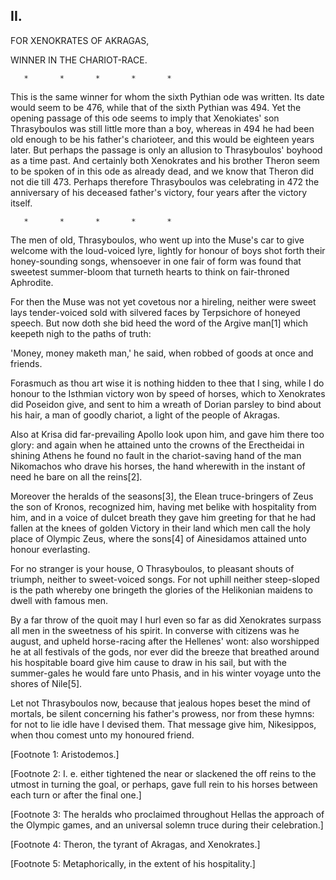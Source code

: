 ## II.

FOR XENOKRATES OF AKRAGAS,

WINNER IN THE CHARIOT-RACE.

       *       *       *       *       *

This is the same winner for whom the sixth Pythian ode was written.
Its date would seem to be 476, while that of the sixth Pythian
was 494. Yet the opening passage of this ode seems to imply that
Xenokiates' son Thrasyboulos was still little more than a boy, whereas
in 494 he had been old enough to be his father's charioteer, and this
would be eighteen years later. But perhaps the passage is only an
allusion to Thrasyboulos' boyhood as a time past. And certainly both
Xenokrates and his brother Theron seem to be spoken of in this ode as
already dead, and we know that Theron did not die till 473. Perhaps
therefore Thrasyboulos was celebrating in 472 the anniversary of his
deceased father's victory, four years after the victory itself.

       *       *       *       *       *

The men of old, Thrasyboulos, who went up into the Muse's car to give
welcome with the loud-voiced lyre, lightly for honour of boys shot
forth their honey-sounding songs, whensoever in one fair of form was
found that sweetest summer-bloom that turneth hearts to think on
fair-throned Aphrodite.

For then the Muse was not yet covetous nor a hireling, neither were
sweet lays tender-voiced sold with silvered faces by Terpsichore of
honeyed speech. But now doth she bid heed the word of the Argive
man[1] which keepeth nigh to the paths of truth:

'Money, money maketh man,' he said, when robbed of goods at once and
friends.

Forasmuch as thou art wise it is nothing hidden to thee that I sing,
while I do honour to the Isthmian victory won by speed of horses,
which to Xenokrates did Poseidon give, and sent to him a wreath of
Dorian parsley to bind about his hair, a man of goodly chariot, a
light of the people of Akragas.

Also at Krisa did far-prevailing Apollo look upon him, and gave him
there too glory: and again when he attained unto the crowns of the
Erectheidai in shining Athens he found no fault in the chariot-saving
hand of the man Nikomachos who drave his horses, the hand wherewith in
the instant of need he bare on all the reins[2].

Moreover the heralds of the seasons[3], the Elean truce-bringers
of Zeus the son of Kronos, recognized him, having met belike with
hospitality from him, and in a voice of dulcet breath they gave him
greeting for that he had fallen at the knees of golden Victory in
their land which men call the holy place of Olympic Zeus, where the
sons[4] of Ainesidamos attained unto honour everlasting.

For no stranger is your house, O Thrasyboulos, to pleasant shouts
of triumph, neither to sweet-voiced songs. For not uphill neither
steep-sloped is the path whereby one bringeth the glories of the
Helikonian maidens to dwell with famous men.

By a far throw of the quoit may I hurl even so far as did Xenokrates
surpass all men in the sweetness of his spirit. In converse with
citizens was he august, and upheld horse-racing after the Hellenes'
wont: also worshipped he at all festivals of the gods, nor ever did
the breeze that breathed around his hospitable board give him cause to
draw in his sail, but with the summer-gales he would fare unto Phasis,
and in his winter voyage unto the shores of Nile[5].

Let not Thrasyboulos now, because that jealous hopes beset the mind
of mortals, be silent concerning his father's prowess, nor from these
hymns: for not to lie idle have I devised them. That message give him,
Nikesippos, when thou comest unto my honoured friend.


[Footnote 1: Aristodemos.]

[Footnote 2: I. e. either tightened the near or slackened the off
reins to the utmost in turning the goal, or perhaps, gave full rein to
his horses between each turn or after the final one.]

[Footnote 3: The heralds who proclaimed throughout Hellas the approach
of the Olympic games, and an universal solemn truce during their
celebration.]

[Footnote 4: Theron, the tyrant of Akragas, and Xenokrates.]

[Footnote 5: Metaphorically, in the extent of his hospitality.]




